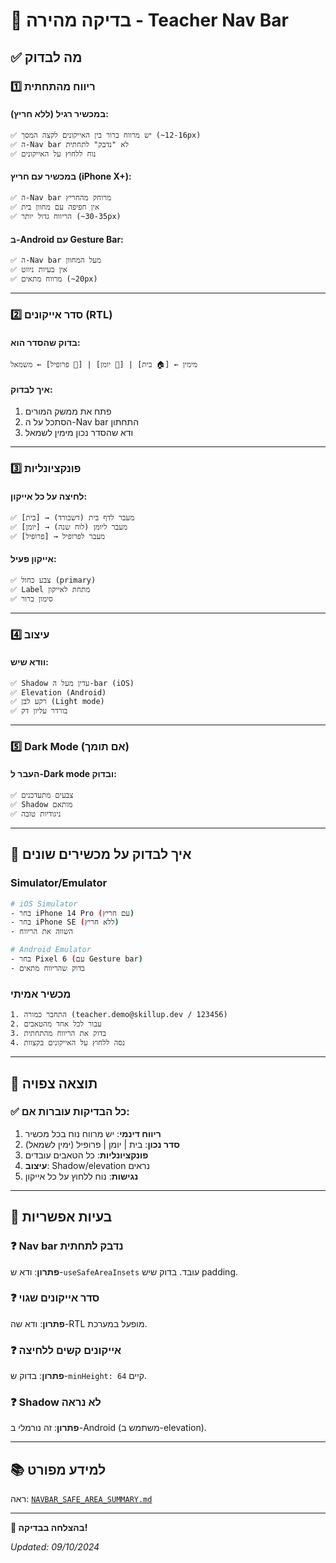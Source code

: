 # 🧪 בדיקה מהירה - Teacher Nav Bar

## ✅ מה לבדוק

### 1️⃣ ריווח מהתחתית

#### במכשיר רגיל (ללא חריץ):
```
✅ יש מרווח ברור בין האייקונים לקצה המסך (~12-16px)
✅ ה-Nav bar לא "נדבק" לתחתית
✅ נוח ללחוץ על האייקונים
```

#### במכשיר עם חריץ (iPhone X+):
```
✅ ה-Nav bar מרוחק מהחריץ
✅ אין חפיפה עם מחוון בית
✅ הריווח גדול יותר (~30-35px)
```

#### ב-Android עם Gesture Bar:
```
✅ ה-Nav bar מעל המחוון
✅ אין בעיות ניווט
✅ מרווח מתאים (~20px)
```

---

### 2️⃣ סדר אייקונים (RTL)

#### בדוק שהסדר הוא:
```
מימין ← [🏠 בית] | [📅 יומן] | [👤 פרופיל] ← משמאל
```

#### איך לבדוק:
1. פתח את ממשק המורים
2. הסתכל על ה-Nav bar התחתון
3. ודא שהסדר נכון מימין לשמאל

---

### 3️⃣ פונקציונליות

#### לחיצה על כל אייקון:
```
✅ [בית] → מעבר לדף בית (דשבורד)
✅ [יומן] → מעבר ליומן (לוח שנה)
✅ [פרופיל] → מעבר לפרופיל
```

#### אייקון פעיל:
```
✅ צבע כחול (primary)
✅ Label מתחת לאייקון
✅ סימון ברור
```

---

### 4️⃣ עיצוב

#### וודא שיש:
```
✅ Shadow עדין מעל ה-bar (iOS)
✅ Elevation (Android)
✅ רקע לבן (Light mode)
✅ בורדר עליון דק
```

---

### 5️⃣ Dark Mode (אם תומך)

#### העבר ל-Dark mode ובדוק:
```
✅ צבעים מתעדכנים
✅ Shadow מותאם
✅ ניגודיות טובה
```

---

## 📱 איך לבדוק על מכשירים שונים

### Simulator/Emulator
```bash
# iOS Simulator
- בחר iPhone 14 Pro (עם חריץ)
- בחר iPhone SE (ללא חריץ)
- השווה את הריווח

# Android Emulator
- בחר Pixel 6 (עם Gesture bar)
- בדוק שהריווח מתאים
```

### מכשיר אמיתי
```
1. התחבר כמורה (teacher.demo@skillup.dev / 123456)
2. עבור לכל אחד מהטאבים
3. בדוק את הריווח מהתחתית
4. נסה ללחוץ על האייקונים בקצוות
```

---

## 🎯 תוצאה צפויה

### ✅ כל הבדיקות עוברות אם:

1. **ריווח דינמי**: יש מרווח נוח בכל מכשיר
2. **סדר נכון**: בית | יומן | פרופיל (ימין לשמאל)
3. **פונקציונליות**: כל הטאבים עובדים
4. **עיצוב**: Shadow/elevation נראים
5. **נגישות**: נוח ללחוץ על כל אייקון

---

## 🐛 בעיות אפשריות

### ❓ Nav bar נדבק לתחתית
**פתרון**: ודא ש-`useSafeAreaInsets` עובד. בדוק שיש padding.

### ❓ סדר אייקונים שגוי
**פתרון**: ודא שה-RTL מופעל במערכת.

### ❓ אייקונים קשים ללחיצה
**פתרון**: בדוק ש-`minHeight: 64` קיים.

### ❓ Shadow לא נראה
**פתרון**: זה נורמלי ב-Android (משתמש ב-elevation).

---

## 📚 למידע מפורט

ראה: [`NAVBAR_SAFE_AREA_SUMMARY.md`](./NAVBAR_SAFE_AREA_SUMMARY.md)

---

**🎉 בהצלחה בבדיקה!**

*Updated: 09/10/2024*


